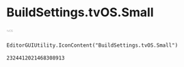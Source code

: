 # BuildSettings.tvOS.Small
![](/img/BuildSettings.tvOS.Small.png)

``` CSharp
EditorGUIUtility.IconContent("BuildSettings.tvOS.Small")
```
```
2324412021468308913
```
